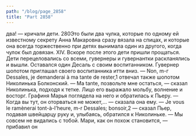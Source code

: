 ```yaml
---
path: "/blog/page_2858"
title: "Part 2858"
---
```


 два! — кричали дети.
280Это были два чулка, которые по одному ей известному секрету Анна Макаровна сразу вязала на спицах, и которые она всегда торжественно при детях вынимала один из другого, когда чулок был довязан.
XIV.
Вскоре после этого дети пришли прощаться. Дети перецеловались со всеми, гувернеры и гувернантки раскланялись и вышли. Оставался один Десаль с своим воспитанником. Гувернер шопотом приглашал своего воспитанника итти вниз.
— Non, m-г Dessales, je demanderai à ma tante de rester,1 отвечал также шопотом Николинька Болконский.
— Ma tante, позвольте мне остаться, — сказал Николинька, подходя к тетке. Лицо его выражало мольбу, волнение и восторг. Графиня Марья поглядела на него и обратилась к Пьеру.
— Когда вы тут, он оторваться не может,... — сказала она ему.
— Je vous le ramènerai tont-à-l’heure, m-r Dessales; bonsoir,2 — сказал Пьер, подавая швейцарцу руку и, улыбаясь, обратился к Николиньке. — Мы совсем не видались с тобой. Мари, как он похож становится, — прибавил он 
